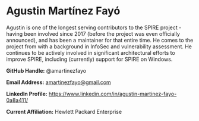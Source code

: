 # Agustin Martínez Fayó
Agustin is one of the longest serving contributors to the SPIRE project - having been involved since 2017 (before the project was even officially announced), and has been a maintainer for that entire time. He comes to the project from with a background in InfoSec and vulnerability assessment. He continues to be actively involved in significant architectural efforts to improve SPIRE, including (currently) support for SPIRE on Windows. 

**GitHub Handle:** @amartinezfayo


**Email Address:** amartinezfayo@gmail.com


**LinkedIn Profile:** https://www.linkedin.com/in/agustin-martinez-fayo-0a8a411/


**Current Affiliation:** Hewlett Packard Enterprise
